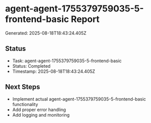 # agent-agent-1755379759035-5-frontend-basic Report

Generated: 2025-08-18T18:43:24.405Z

## Status
- Task: agent-agent-1755379759035-5-frontend-basic
- Status: Completed
- Timestamp: 2025-08-18T18:43:24.405Z

## Next Steps
- Implement actual agent-agent-1755379759035-5-frontend-basic functionality
- Add proper error handling
- Add logging and monitoring
